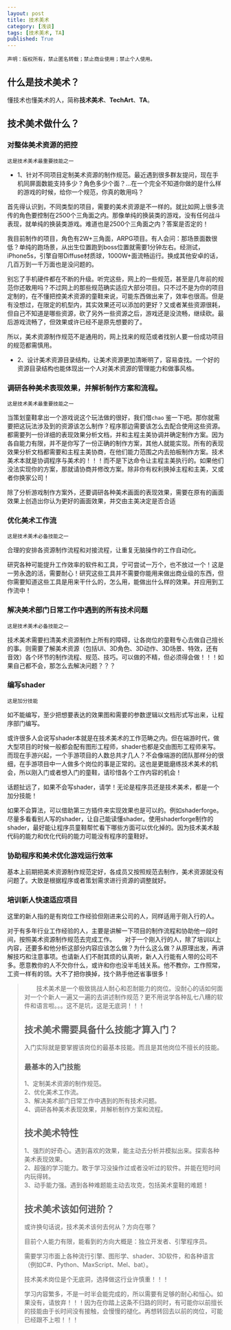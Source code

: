 ```yaml
---
layout: post
title: 技术美术
category: [浅谈]
tags: [技术美术, TA]
published: True
---
```



`声明：版权所有，禁止匿名转载；禁止商业使用；禁止个人使用。`


## 什么是技术美术？
懂技术也懂美术的人，简称**技术美术**、**TechArt**、**TA**。


## 技术美术做什么？

### 对整体美术资源的把控
`这是技术美术最重要技能之一`

- 1、针对不同项目定制美术资源的制作规范。最近遇到很多群友提问，现在手机同屏面数能支持多少？角色多少个面？...在一个完全不知道你做的是什么样的游戏的时候，给你一个规范，你真的敢用吗？

首先得认识到，不同类型的项目，需要的美术资源是不一样的。就比如网上很多流传的角色要控制在2500个三角面之内。那像单纯的换装类的游戏，没有任何战斗表现，就单纯的换装类游戏。难道也是2500个三角面之内？答案是否定的！

我目前制作的项目，角色有2W+三角面，ARPG项目。有人会问：那场景面数很低？单纯的跑场景，从出生位置跑到boss位置就需要1分钟左右。经测试，iPhone5s，引擎自带Diffuse材质球，1000W+面流畅运行。换成其他安卓的话，几百万到一千万面也是没问题的。

别忘了手机硬件都在不断的升级。听完这些，网上的一些规范，甚至是几年前的规范你还敢用吗？不过网上的那些规范确实适应大部分项目。只不过不是为你的项目定制的，在不懂把控美术资源的童鞋来说，可能东西做出来了，效率也很高。但是有没想过，在限定的机型内，其实效果还可以添加的更好？又或者某些资源很耗，但自己不知道是哪些资源，砍了另外一些资源之后，游戏还是没流畅，继续砍。最后游戏流畅了，但效果或许已经不是原先想要的了。

所以，美术资源制作规范不是通用的，网上找来的规范或者找别人要一份成功项目的规范都需慎用。

- 2、设计美术资源目录结构，让美术资源更加清晰明了，容易查找。一个好的资源目录结构也能体现出一个人对美术资源的管理能力和做事风格。

### 调研各种美术表现效果，并解析制作方案和流程。
`这是技术美术最重要技能之一`

当策划童鞋拿出一个游戏说这个玩法做的很好，我们借`chao` 鉴一下吧。那你就需要把这玩法涉及到的资源该怎么制作？程序那边需要该怎么去配合使用这些资源。都需要列一份详细的表现效果分析文档，并和主程主美协调并确定制作方案。因为各自能力有限，并不是你写了一份正确的制作方案，其他人就能实现。所有的表现效果分析文档都需要和主程主美协商，在他们能力范围之内去拍板制作方案。技术美术本就是协调程序与美术的！！！而不是下达命令让主程主美执行的。如果他们没法实现你的方案，那就请协商并修改方案。除非你有权利换掉主程和主美，又或者你换家公司！

除了分析游戏制作方案外，还要调研各种美术画面的表现效果，需要在原有的画面效果上创造出你认为更好的画面效果，并交由主美决定是否合适

### 优化美术工作流
`这是技术美术必备技能之一`

合理的安排各资源制作流程和对接流程，让重复无脑操作的工作自动化。

研究各种可能提升工作效率的软件和工具，宁可尝试一万个，也不放过一个！这是一劳永逸的活，需要耐心！研究这些工具并不需要你能用来做出商业级的东西，但你需要知道这些工具是用来干什么的，怎么用，能做出什么样的效果。并应用到工作流中！

### 解决美术部门日常工作中遇到的所有技术问题
`这是技术美术必备技能之一`

技术美术需要扫清美术资源制作上所有的障碍，让各岗位的童鞋专心去做自己擅长的事。则需要了解美术资源（包括UI、3D角色、3D动作、3D场景、特效，还有音效）各个环节的制作流程、规范、技巧。可以做的不精，但必须得会做！！！如果自己都不会，那怎么去解决问题？？？

### 编写shader
`这是加分技能`

如不能编写，至少把想要表达的效果图和需要的参数逻辑以文档形式写出来，让程序部门编写。

或许很多人会说写shader本就是在技术美术的工作范畴之内。但在端游时代，做大型项目的时候一般都会配有图形工程师，shader也都是交由图形工程师来写。而现在手游兴起，一个手游项目的人数总共才几人？不会像端游的团队那样分的很细，在手游项目中一人做多个岗位的事是正常的。这也是更能磨练技术美术的机会，所以刚入门或者想入门的童鞋，请珍惜各个工作内容的机会！

话题扯远了，如果不会写shader，请学！无论是程序员还是技术美术，都是一个加分技能！

如果不会算法，可以借助第三方插件来实现效果也是可以的。例如shaderforge。尽量多看看别人写的shader，让自己能读懂shader。使用shaderforge制作的shader，最好能让程序员童鞋帮忙看下哪些方面可以优化掉的。因为技术美术敲代码的能力和优化代码的能力可能没有程序的童鞋好。

### 协助程序和美术优化游戏运行效率
基本上前期把美术资源制作规范定好，各成员又按照规范去制作，美术资源就没有问题了。大致是根据程序或者策划需求进行资源的调整就好。

### 培训新人快速适应项目
这里的新人指的是有岗位工作经验但刚进来公司的人，同样适用于刚入行的人。

对于有多年行业工作经验的人，主要是讲解一下项目的制作流程和协助他一段时间，按照美术资源制作规范去完成工作。
　 对于一个刚入行的人，除了培训以上内容，还要多和他分析这部分内容应该怎么做？为什么这么做？从原理出发，再讲解技巧和注意事项。也请新人们不耐其烦的认真听，新人入行能有人带的公司不多。愿意教你的人不欠你什么，或许和你也没半毛钱关系。他不教你，工作照常，工资一样有的领。大不了把你换掉，找个熟手他还省事很多！

<blockquote>

　　技术美术是一个极致挑战人耐心和忍耐能力的岗位。没耐心的话如何面对一个个新人一遍又一遍的去讲述制作规范？更不用说学各种乱七八糟的软件和语言啦。。。这不是坑，这是无底洞！！！

## 技术美术需要具备什么技能才算入门？
入门实际就是要掌握该岗位的最基本技能。而且是其他岗位不擅长的技能。

### 最基本的入门技能
1、定制美术资源的制作规范。<br>
2、优化美术工作流。<br>
3、解决美术部门日常工作中遇到的所有技术问题。<br>
4、调研各种美术表现效果，并解析制作方案和流程。


## 技术美术特性
1、强烈的好奇心。遇到喜欢的效果，能主动去分析并模拟出来。探索各种美术表现效果。<br>
2、超强的学习能力。敢于学习没操作过或者没听过的软件。并能在短时间内玩得转。<br>
3、动手能力强。遇到各种难题能主动去攻克，包括美术童鞋的难题！


## 技术美术该如何进阶？
或许换句话说，技术美术该何去何从？方向在哪？

目前个人能力有限，能看到的方向大概是：独立开发者、引擎程序员。

需要学习市面上各种流行引擎、图形学、shader、3D软件，和各种语言（例如C#、Python、MaxScript、Mel、bat）。

技术美术岗位是个无底洞，选择做这行业许慎重！！！

学习内容繁多，不是一时半会能完成的，所以需要有足够的耐心和恒心。如果没有，请放弃！！！因为在你踏上这条不归路的同时，有可能你以前擅长的技能由于长时间没有接触，会慢慢的褪化。再想转回去以前的岗位，可能已经跟不上啦！！！


